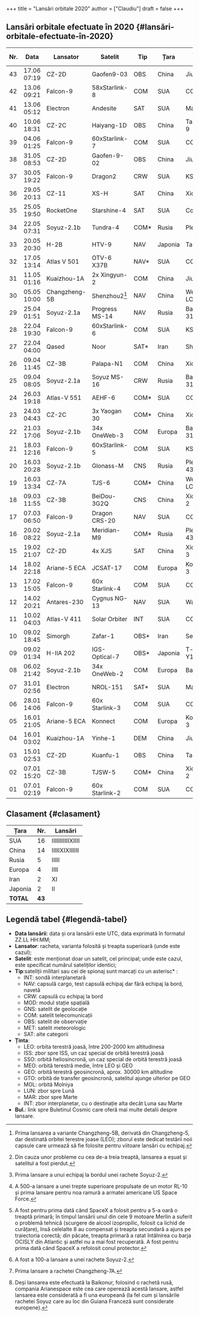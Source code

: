 +++
title = "Lansări orbitale 2020"
author = ["Claudiu"]
draft = false
+++

## Lansări orbitale efectuate în 2020 {#lansări-orbitale-efectuate-în-2020}

| Nr. | Data        | Lansator      | Satelit          | Tip   | Țara    | Centru / Rampa  | Ținta | Rezultat      | Bul.           |
|-----|-------------|---------------|------------------|-------|---------|-----------------|-------|---------------|----------------|
| 43  | 17.06 07:19 | CZ-2D         | Gaofen9-03       | OBS   | China   | Jiuquan         | SSO   | Succes        | [80](/bul/080) |
| 42  | 13.06 09:21 | Falcon-9      | 58xStarlink-8    | COM   | SUA     | CC SLC-40       | LEO   | Succes        | [80](/bul/080) |
| 41  | 13.06 05:12 | Electron      | Andesite         | SAT   | SUA     | Mahia LC-1      | LEO   | Succes        | [80](/bul/080) |
| 40  | 10.06 18:31 | CZ-2C         | Haiyang-1D       | OBS   | China   | Taiyuan LC-9    | SSO   | Succes        | [79](/bul/79)  |
| 39  | 04.06 01:25 | Falcon-9      | 60xStarlink-7    | COM   | SUA     | CC SLC-40       | LEO   | Succes        | [79](/bul/079) |
| 38  | 31.05 08:53 | CZ-2D         | Gaofen-9-02      | OBS   | China   | Jiuquan         | SSO   | Succes        | [78](/bul/078) |
| 37  | 30.05 19:22 | Falcon-9      | Dragon2          | CRW   | SUA     | KSC LC-39A      | ISS   | Succes        | [78](/bul/078) |
| 36  | 29.05 20:13 | CZ-11         | XS-H             | SAT   | China   | Xichang         | LEO   | Succes        | [78](/bul/078) |
| 35  | 25.05 19:50 | RocketOne     | Starshine-4      | SAT   | SUA     | CosmicGirl      | LEO   | Eșec          | [77](/bul/77)  |
| 34  | 22.05 07:31 | Soyuz-2.1b    | Tundra-4         | COM\* | Rusia   | Plesetsk        | MOL   | Succes        | [77](/bul/077) |
| 33  | 20.05 20:30 | H-2B          | HTV-9            | NAV   | Japonia | Tanegashima     | ISS   | Succes        | [76](/bul/76)  |
| 32  | 17.05 13:14 | Atlas V 501   | OTV-6 X37B       | NAV\* | SUA     | CC SLC-40       | LEO   | Succes        | [76](/bul/76)  |
| 31  | 11.05 01:16 | Kuaizhou-1A   | 2x Xingyun-2     | COM   | China   | Jiuquan         | SSO   | Succes        | [75](/bul/075) |
| 30  | 05.05 10:00 | Changzheng-5B | Shenzhou2[^fn:1] | NAV   | China   | Wenchang LC-101 | LEO   | Succes        | [74](/bul/074) |
| 29  | 25.04 01:51 | Soyuz-2.1a    | Progress MS-14   | NAV   | Rusia   | Baikonur 31/6   | ISS   | Succes        | [73](/bul/073) |
| 28  | 22.04 19:30 | Falcon-9      | 60xStarlink-6    | COM   | SUA     | KSC LC-39A      | LEO   | Succes        | [72](/bul/072) |
| 27  | 22.04 04:00 | Qased         | Noor             | SAT\* | Iran    | Shahroud        | LEO   | Succes        | [72](/bul/072) |
| 26  | 09.04 11:45 | CZ-3B         | Palapa-N1        | COM   | China   | Xichang         | GEO   | Eșec[^fn:2]   | [71](/bul/071) |
| 25  | 09.04 08:05 | Soyuz-2.1a    | Soyuz MS-16      | CRW   | Rusia   | Baikonur 31/6   | ISS   | Succes[^fn:3] | [71](/bul/071) |
| 24  | 26.03 19:18 | Atlas-V 551   | AEHF-6           | COM\* | SUA     | CC SLC-41       | GEO   | Succes[^fn:4] | [69](/bul/069) |
| 23  | 24.03 04:43 | CZ-2C         | 3x Yaogan 30     | COM\* | China   | Xichang         | LEO   | Succes        | [68](/bul/068) |
| 22  | 21.03 17:06 | Soyuz-2.1b    | 34x OneWeb-3     | COM   | Europa  | Baikonur 31/6   | LEO   | Succes        | [68](/bul/068) |
| 21  | 18.03 12:16 | Falcon-9      | 60xStarlink-5    | COM   | SUA     | KSC LC-39A      | LEO   | Succes[^fn:5] | [67](/bul/067) |
| 20  | 16.03 20:28 | Soyuz-2.1b    | Glonass-M        | CNS   | Rusia   | Plesetsk 43/4   | MEO   | Succes[^fn:6] | [67](/bul/067) |
| 19  | 16.03 13:34 | CZ-7A         | TJS-6            | COM\* | China   | Wenchang LC201  | GEO   | Eșec[^fn:7]   | [67](/bul/067) |
| 18  | 09.03 11:55 | CZ-3B         | BeiDou-3G2Q      | CNS   | China   | Xichang LC-2    | GEO   | Succes        | [66](/bul/066) |
| 17  | 07.03 06:50 | Falcon-9      | Dragon CRS-20    | NAV   | SUA     | CC SLC-40       | ISS   | Succes        | [66](/bul/066) |
| 16  | 20.02 08:22 | Soyuz-2.1a    | Meridian-M9      | COM\* | Rusia   | Plesetsk 43/3   | MOL   | Succes        | [64](/bul/064) |
| 15  | 19.02 21:07 | CZ-2D         | 4x XJS           | SAT   | China   | Xichang LC-3    | LEO   | Succes        | [63](/bul/063) |
| 14  | 18.02 22:18 | Ariane-5 ECA  | JCSAT-17         | COM   | Europa  | Kourou ELA-3    | GEO   | Succes        | [63](/bul/063) |
| 13  | 17.02 15:05 | Falcon-9      | 60x Starlink-4   | COM   | SUA     | CC SLC-40       | LEO   | Succes        | [63](/bul/063) |
| 12  | 14.02 20:21 | Antares-230   | Cygnus NG-13     | NAV   | SUA     | Wallops 0A      | ISS   | Succes        | [63](/bul/063) |
| 11  | 10.02 04:03 | Atlas-V 411   | Solar Orbiter    | INT   | SUA     | CC SLC-41       | INT   | Succes        | [62](/bul/062) |
| 10  | 09.02 18:45 | Simorgh       | Zafar-1          | OBS\* | Iran    | Semnan          | LEO   | Eșec          | [62](/bul/062) |
| 09  | 09.02 01:34 | H-IIA 202     | IGS-Optical-7    | OBS\* | Japonia | T-shima LA-Y1   | SSO   | Succes        | [62](/bul/062) |
| 08  | 06.02 21:42 | Soyuz-2.1b    | 34x OneWeb-2     | COM   | Europa  | Baikonur        | LEO   | Succes[^fn:8] | [62](/bul/062) |
| 07  | 31.01 02:56 | Electron      | NROL-151         | SAT\* | SUA     | Mahia LC-1      | LEO   | Succes        | [61](/bul/061) |
| 06  | 28.01 14:06 | Falcon-9      | 60x Starlink-3   | COM   | SUA     | CC SLC-40       | LEO   | Succes        | [60](/bul/060) |
| 05  | 16.01 21:05 | Ariane-5 ECA  | Konnect          | COM   | Europa  | Kourou ELA-3    | GEO   | Succes        | [59](/bul/059) |
| 04  | 16.01 03:02 | Kuaizhou-1A   | Yinhe-1          | DEM   | China   | Jiuquan         | SSO   | Succes        | [59](/bul/059) |
| 03  | 15.01 02:53 | CZ-2D         | Kuanfu-1         | OBS   | China   | Taiyua LC-9     | LEO   | Succes        | [58](/bul/058) |
| 02  | 07.01 15:20 | CZ-3B         | TJSW-5           | COM\* | China   | Xichang LC-2    | GTO   | Succes        | [57](/bul/057) |
| 01  | 07.01 02:19 | Falcon-9      | 60x Starlink-2   | COM   | SUA     | CC SLC-40       | LEO   | Succes        | [57](/bul/057) |


## Clasament {#clasament}

| Țara      | Nr.    | Lansări          |
|-----------|--------|------------------|
| SUA       | 16     | IIIIIIIIIIIXIIII |
| China     | 14     | IIIIIXIXIIIIII   |
| Rusia     | 5      | IIIII            |
| Europa    | 4      | IIII             |
| Iran      | 2      | XI               |
| Japonia   | 2      | II               |
| **TOTAL** | **43** |                  |


## Legendă tabel {#legendă-tabel}

-   **Data lansării**: data și ora lansării este UTC, data exprimată în formatul ZZ.LL HH:MM;
-   **Lansator**: racheta, varianta folosită și treapta superioară (unde este cazul);
-   **Satelit**: este menționat doar un satelit, cel principal; unde este cazul, este specificat numărul sateliților identici;
-   **Tip**:sateliții militari sau cei de spionaj sunt marcați cu un asterisc\* :
    -   INT: sondă interplanetară
    -   NAV: capsulă cargo, test capsulă echipaj dar fără echipaj la bord, navetă
    -   CRW: capsulă cu echipaj la bord
    -   MOD: modul stație spațială
    -   GNS: satelit de geolocație
    -   COM: satelit telecomunicații
    -   OBS: satelit de observație
    -   MET: satelit meteorologic
    -   SAT: alte categorii
-   **Ținta**:
    -   LEO: orbita terestră joasă, între 200-2000 km altitudinesa
    -   ISS: zbor spre ISS, un caz special de orbită terestră joasă
    -   SSO: orbită heliosincronă, un caz special de orbită terestră joasă
    -   MEO: orbită terestră medie, între LEO și GEO
    -   GEO: orbită terestră geosincronă, aprox. 30000 km altitudine
    -   GTO: orbită de transfer geosincronă, satelitul ajunge ulterior pe GEO
    -   MOL: orbită Molniya
    -   LUN: zbor spre Lună
    -   MAR: zbor spre Marte
    -   INT: zbor interplanetar, cu o destinație alta decât Luna sau Marte
-   **Bul.**: link spre Buletinul Cosmic care oferă mai multe detalii despre lansare.

[^fn:1]: Prima lansarea a variante Changzheng-5B, derivată din Changzheng-5, dar destinată orbitei terestre joase (LEO); zborul este dedicat testării noii capsule care urmează să fie folosite pentru viitoare lansări cu echipaj.
[^fn:2]: Din cauza unor probleme cu cea de-a treia treaptă, lansarea a eșuat și satelitul a fost pierdut.
[^fn:3]: Prima lansare a unui echipaj la bordul unei rachete Soyuz-2.
[^fn:4]: A 500-a lansare a unei trepte superioare propulsate de un motor RL-10 și prima lansare pentru noa ramură a armatei americane US Space Force.
[^fn:5]: A fost pentru prima dată când SpaceX a folosit pentru a 5-a oară o treaptă primară; în timpul lansării unul din cele 9 motoare Merlin a suferit o problemă tehnică (scurgere de alcool izopropilic, folosit ca lichid de curățare), însă celelalte 8 au compensat și treapta secundară a ajuns pe traiectoria corectă; din păcate, treapta primară a ratat întâlnirea cu barja OCISLY din Atlantic și astfel nu a mai fost recuperată. A fost pentru prima dată când SpaceX a refolosit conul protector.
[^fn:6]: A fost a 100-a lansare a unei rachete Soyuz-2.
[^fn:7]: Prima lansare a rachetei Changzheng-7A.
[^fn:8]: Deși lansarea este efectuată la Baikonur, folosind o rachetă rusă, compania Arianespace este cea care operează acestă lansare, astfel lansarea este considerată a fi una europeană (la fel cum și lansările rachetei Soyuz care au loc din Guiana Franceză sunt considerate europene).